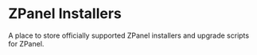 ZPanel Installers
=================

A place to store officially supported ZPanel installers and upgrade scripts for ZPanel.
